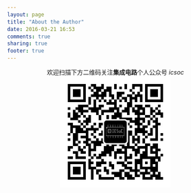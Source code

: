 ```yaml
---
layout: page
title: "About the Author"
date: 2016-03-21 16:53
comments: true
sharing: true
footer: true
---
```

<center>欢迎扫描下方二维码关注<b>集成电路</b>个人公众号<em> icsoc </em></center>

<center><img src="/images/qrcode_for_icsoc.jpg" alt="icsoc"/></center>
